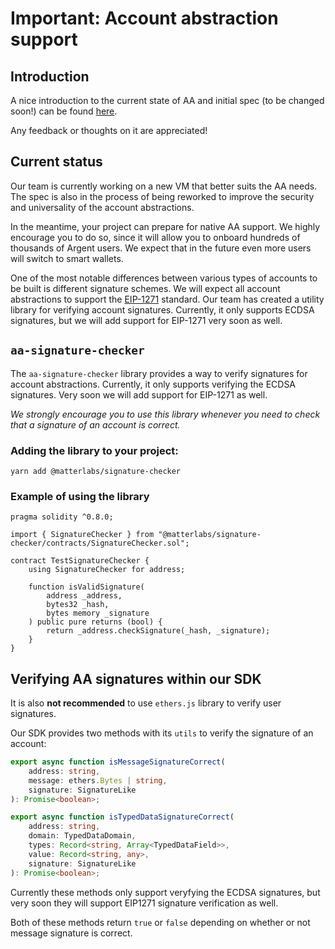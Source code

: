 # Important: Account abstraction support

## Introduction

A nice introduction to the current state of AA and initial spec (to be changed soon!) can be found [here](https://hackmd.io/@angelfish/BytzUTdCK).

Any feedback or thoughts on it are appreciated!

## Current status

Our team is currently working on a new VM that better suits the AA needs. The spec is also in the process of being reworked to improve the security and universality of the account abstractions.

In the meantime, your project can prepare for native AA support. We highly encourage you to do so, since it will allow you to onboard hundreds of thousands of Argent users. We expect that in the future even more users will switch to smart wallets.

One of the most notable differences between various types of accounts to be built is different signature schemes. We will expect all account abstractions to support the [EIP-1271](https://eips.ethereum.org/EIPS/eip-1271) standard. Our team has created a utility library for verifying account signatures. Currently, it only supports ECDSA signatures, but we will add support for EIP-1271 very soon as well.

## `aa-signature-checker`

The `aa-signature-checker` library provides a way to verify signatures for account abstractions. Currently, it only supports verifying the ECDSA signatures. Very soon we will add support for EIP-1271 as well.

*We strongly encourage you to use this library whenever you need to check that a signature of an account is correct.*

### Adding the library to your project:

```
yarn add @matterlabs/signature-checker
```

### Example of using the library

```solidity
pragma solidity ^0.8.0;

import { SignatureChecker } from "@matterlabs/signature-checker/contracts/SignatureChecker.sol";

contract TestSignatureChecker {
    using SignatureChecker for address;

    function isValidSignature(
        address _address,
        bytes32 _hash,
        bytes memory _signature
    ) public pure returns (bool) {
        return _address.checkSignature(_hash, _signature);
    }
}
```

## Verifying AA signatures within our SDK

It is also **not recommended** to use `ethers.js` library to verify user signatures.

Our SDK provides two methods with its `utils` to verify the signature of an account:

```ts
export async function isMessageSignatureCorrect(
    address: string,
    message: ethers.Bytes | string,
    signature: SignatureLike
): Promise<boolean>;

export async function isTypedDataSignatureCorrect(
    address: string,
    domain: TypedDataDomain,
    types: Record<string, Array<TypedDataField>>,
    value: Record<string, any>,
    signature: SignatureLike
): Promise<boolean>;
```

Currently these methods only support veryfying the ECDSA signatures, but very soon they will support EIP1271 signature verification as well.

Both of these methods return `true` or `false` depending on whether or not message signature is correct.
